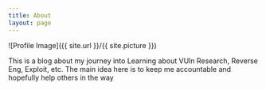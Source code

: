 ```yaml
---
title: About
layout: page
---
```

![Profile Image]({{ site.url }}/{{ site.picture }})

<p> This is a blog about my journey into Learning about VUln Research, Reverse Eng, Exploit, etc. The main idea here is to keep me accountable and hopefully help others in the way</p>






